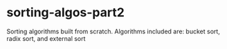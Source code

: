 # sorting-algos-part2
Sorting algorithms built from scratch. Algorithms included are: bucket sort, radix sort, and external sort
